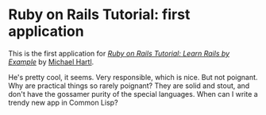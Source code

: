# Ruby on Rails Tutorial: first application

This is the first application for
[*Ruby on Rails Tutorial: Learn Rails by Example*](http://railstutorial.org/)
by [Michael Hartl](http://michaelhartl.com/).

He's pretty cool, it seems. Very responsible, which is nice.  But not
poignant.  Why are practical things so rarely poignant?  They are solid and
stout, and don't have the gossamer purity of the special languages. When can I
write a trendy new app in Common Lisp?
